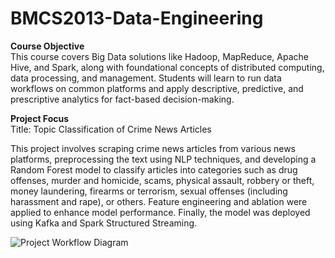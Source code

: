 # BMCS2013-Data-Engineering

**Course Objective**  
This course covers Big Data solutions like Hadoop, MapReduce, Apache Hive, and Spark, along with foundational concepts of distributed computing, data processing, and management. Students will learn to run data workflows on common platforms and apply descriptive, predictive, and prescriptive analytics for fact-based decision-making.

**Project Focus**  
Title: Topic Classification of Crime News Articles


This project involves scraping crime news articles from various news platforms, preprocessing the text using NLP techniques, and developing a Random Forest model to classify articles into categories such as drug offenses, murder and homicide, scams, physical assault, robbery or theft, money laundering, firearms or terrorism, sexual offenses (including harassment and rape), or others. Feature engineering and ablation were applied to enhance model performance. Finally, the model was deployed using Kafka and Spark Structured Streaming.

![Project Workflow Diagram](images/project_workflow_diagram.png)
